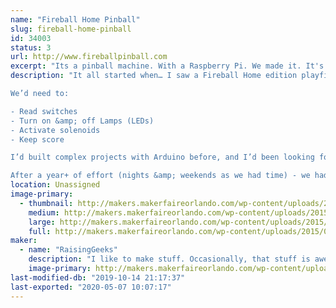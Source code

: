 ```yaml
---
name: "Fireball Home Pinball"
slug: fireball-home-pinball
id: 34003
status: 3
url: http://www.fireballpinball.com
excerpt: "Its a pinball machine. With a Raspberry Pi. We made it. It's awesome."
description: "It all started when… I saw a Fireball Home edition playfield on eBay locally – I purchased it ($135!) with the intent of lighting the lamps with an Arduino, framing it, and hanging it on the wall of my office. My boys saw it and asked “can you make it play?” – Now this was either an innocent question – or a challenge by my sons. Not one to let a challenge go unanswered, I started thinking about the problem – how hard could it be?

We’d need to:

- Read switches
- Turn on &amp; off Lamps (LEDs)
- Activate solenoids
- Keep score

I’d built complex projects with Arduino before, and I’d been looking for a Raspberry Pi GPIO project. I’d purchased some when they first launched, but STILL hadn’t done GPIO work. We’d just finished teaching our first Intro to Raspberry Pi classes at FamiLAB, so I was really excited to try it.

After a year+ of effort (nights &amp; weekends as we had time) - we had a playable pinball machine. Its still a little buggy, but we love it, and we hope you will too :)"
location: Unassigned
image-primary:
  - thumbnail: http://makers.makerfaireorlando.com/wp-content/uploads/2015/04/fireball1-150x150.jpg
    medium: http://makers.makerfaireorlando.com/wp-content/uploads/2015/04/fireball1-300x225.jpg
    large: http://makers.makerfaireorlando.com/wp-content/uploads/2015/04/fireball1.jpg
    full: http://makers.makerfaireorlando.com/wp-content/uploads/2015/04/fireball1.jpg
maker:
  - name: "RaisingGeeks"
    description: "I like to make stuff. Occasionally, that stuff is awesome :')"
    image-primary: http://makers.makerfaireorlando.com/wp-content/uploads/2015/06/ic_familab_shirt_450x550.png
last-modified-db: "2019-10-14 21:17:37"
last-exported: "2020-05-07 10:07:17"
---
```

